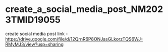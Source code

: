 # create_a_social_media_post_NM2023TMID19055
create social media post link -https://drive.google.com/file/d/12QrnR6P8ONJasGLkorzTQS6WJ-RMyMJ3/view?usp=sharing

